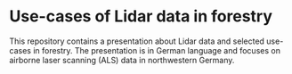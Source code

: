 
# Use-cases of Lidar data in forestry 

This repository contains a presentation about Lidar data and selected use-cases in forestry. The presentation is in German language and focuses on airborne laser scanning (ALS) data in northwestern Germany.